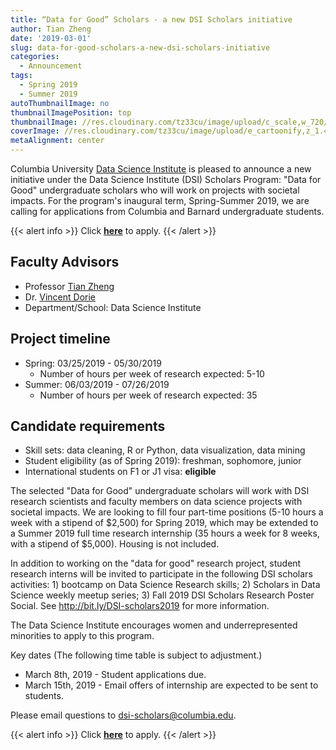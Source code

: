 ```yaml
---
title: “Data for Good” Scholars - a new DSI Scholars initiative
author: Tian Zheng
date: '2019-03-01'
slug: data-for-good-scholars-a-new-dsi-scholars-initiative
categories:
  - Announcement
tags:
  - Spring 2019
  - Summer 2019
autoThumbnailImage: no
thumbnailImagePosition: top
thumbnailImage: //res.cloudinary.com/tz33cu/image/upload/c_scale,w_720/v1551495874/DSI-scholars/Data_for_Good_2_lrt3jc.jpg
coverImage: //res.cloudinary.com/tz33cu/image/upload/e_cartoonify,z_1.4/e_blur:2000/v1551495874/DSI-scholars/Data_for_Good_2_lrt3jc.jpg
metaAlignment: center
---
```

Columbia University [Data Science Institute](http://datascience.columbia.edu/) is pleased to announce a new initiative under the Data Science Institute (DSI) Scholars Program: "Data for Good" undergraduate scholars who will work on projects with societal impacts. For the program's inaugural term, Spring-Summer 2019, we are calling for applications from Columbia and Barnard undergraduate students. 

<!--more-->

{{< alert info >}}
Click [**here**](https://docs.google.com/forms/d/e/1FAIpQLSdKGoPyLriHECujXEnStgQHAyA7o6yuxb16vY0Jd_4PAZMQaw/viewform) to apply. 
{{< /alert >}}

## Faculty Advisors
+ Professor [Tian Zheng](https://datascience.columbia.edu/tian-zheng)
+ Dr. [Vincent Dorie](https://datascience.columbia.edu/vincent-dorie)
+ Department/School: Data Science Institute

## Project timeline
+ Spring: 03/25/2019 - 05/30/2019
    + Number of hours per week of research expected: 5-10
+ Summer: 06/03/2019 - 07/26/2019
    + Number of hours per week of research expected: 35

## Candidate requirements
+ Skill sets: data cleaning, R or Python, data visualization, data mining
+ Student eligibility  (as of Spring 2019): freshman, sophomore, junior
+ International students on F1 or J1 visa: **eligible**

The selected "Data for Good" undergraduate scholars will work with DSI research scientists and faculty members on data science projects with societal impacts. We are looking to fill four part-time positions (5-10 hours a week with a stipend of $2,500) for Spring 2019, which may be extended to a Summer 2019 full time research internship (35 hours a week for 8 weeks, with a stipend of $5,000). Housing is not included.

In addition to working on the "data for good" research project, student research interns will be invited to participate in the following DSI scholars activities: 
    1) bootcamp on Data Science Research skills; 
    2) Scholars in Data Science weekly meetup series; 
    3) Fall 2019 DSI Scholars Research Poster Social. 
See http://bit.ly/DSI-scholars2019 for more information.

The Data Science Institute encourages women and underrepresented minorities to apply to this program.

Key dates (The following time table is subject to adjustment.)
+ March 8th, 2019 - Student applications due.
+ March 15th, 2019 - Email offers of internship are expected to be sent to students.

Please email questions to dsi-scholars@columbia.edu.

{{< alert info >}}
Click [**here**](https://docs.google.com/forms/d/e/1FAIpQLSdKGoPyLriHECujXEnStgQHAyA7o6yuxb16vY0Jd_4PAZMQaw/viewform) to apply. 
{{< /alert >}}
